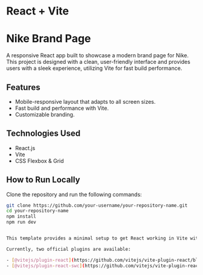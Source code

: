 # React + Vite

# Nike Brand Page

A responsive React app built to showcase a modern brand page for Nike. This project is designed with a clean, user-friendly interface and provides users with a sleek experience, utilizing Vite for fast build performance.

## Features
- Mobile-responsive layout that adapts to all screen sizes.
- Fast build and performance with Vite.
- Customizable branding.

## Technologies Used
- React.js
- Vite
- CSS Flexbox & Grid

## How to Run Locally
Clone the repository and run the following commands:

```bash
git clone https://github.com/your-username/your-repository-name.git
cd your-repository-name
npm install
npm run dev


This template provides a minimal setup to get React working in Vite with HMR and some ESLint rules.

Currently, two official plugins are available:

- [@vitejs/plugin-react](https://github.com/vitejs/vite-plugin-react/blob/main/packages/plugin-react/README.md) uses [Babel](https://babeljs.io/) for Fast Refresh
- [@vitejs/plugin-react-swc](https://github.com/vitejs/vite-plugin-react-swc) uses [SWC](https://swc.rs/) for Fast Refresh
